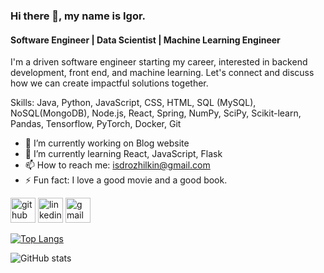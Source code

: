 ### Hi there 👋, my name is Igor. 
#### Software Engineer | Data Scientist | Machine Learning Engineer
I'm a driven software engineer starting my career, interested in backend development, front end, and machine learning.
Let's connect and discuss how we can create impactful solutions together.

Skills: Java, Python, JavaScript, CSS, HTML, SQL (MySQL), NoSQL(MongoDB), Node.js, React, Spring, NumPy, SciPy, Scikit-learn, Pandas,  Tensorflow, PyTorch, Docker, Git

- 🔭 I’m currently working on Blog website 
- 🌱 I’m currently learning React, JavaScript, Flask 
- 📫 How to reach me: isdrozhilkin@gmail.com 
- ⚡ Fun fact: I love a good movie and a good book. 


[<img src='https://cdn.jsdelivr.net/npm/simple-icons@3.0.1/icons/github.svg' alt='github' height='40'>](https://github.com/igd93)  [<img src='https://cdn.jsdelivr.net/npm/simple-icons@3.0.1/icons/linkedin.svg' alt='linkedin' height='40'>](https://www.linkedin.com/in/igor-drozhilkin/)  [<img src='https://cdn.jsdelivr.net/npm/simple-icons@3.0.1/icons/gmail.svg' alt='gmail' height='40'>](isdrozhilkin@gmail.com)  

[![Top Langs](https://github-readme-stats.vercel.app/api/top-langs/?username=igd93)](https://github.com/anuraghazra/github-readme-stats)

![GitHub stats](https://github-readme-stats.vercel.app/api?username=igd93&show_icons=true)  



<!---
igd93/igd93 is a ✨ special ✨ repository because its `README.md` (this file) appears on your GitHub profile.
You can click the Preview link to take a look at your changes.
--->
